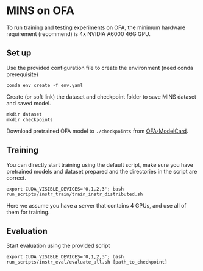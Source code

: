 # MINS on OFA

To run training and testing experiments on OFA, the minimum hardware requirement (recommend) is 4x NVIDIA A6000 46G GPU.

## Set up
Use the provided configuration file to create the environment (need conda prerequisite)
```
conda env create -f env.yaml
```
Create (or soft link) the dataset and checkpoint folder to save MINS dataset and saved model.
```
mkdir dataset
mkdir checkpoints
```
Download pretrained OFA model to `./checkpoints` from [OFA-ModelCard](README_OFA.md#model-card).

## Training
You can directly start training using the default script, make sure you have pretrained models and dataset prepared and the directories in the script are correct.
```
export CUDA_VISIBLE_DEVICES='0,1,2,3'; bash run_scripts/instr_train/train_instr_distributed.sh
```
Here we assume you have a server that contains 4 GPUs, and use all of them for training.

## Evaluation
Start evaluation using the provided script
```
export CUDA_VISIBLE_DEVICES='0,1,2,3'; bash run_scripts/instr_eval/evaluate_all.sh [path_to_checkpoint]
```